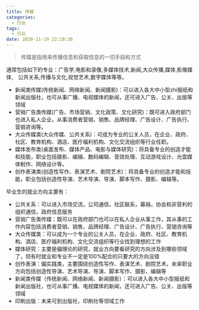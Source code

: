 ```yaml
---
title: 传媒
categories:
  - 行业
tags:
  - 行业
date: 2020-11-19 22:18:36
---
```


> 传媒是指用来传播信息和获取信息的一切手段和方式

通常包括如下的专业：广告学,电影和录像,多媒体技术,新闻,大众传播,媒体,影像媒体,　公共关系,传播与文化,视觉艺术,数字媒体等等。

- 新闻类传媒(传统新闻、网络新闻、新闻摄影)：可以进入各大中小型zhi报纸和新闻出版社，也可从事广播、电视媒体的新闻，还可进入广告、公关、出版等领域
- 营销广告类传媒(广告、市场营销、文化政策、文化研究)：既可进入政府部门也进入私人企业，从事消费者营销、销售、品牌经理、广告设计、广告执行、营销咨询等。　　
- 大众传媒类(大众传媒、公共关系)：可成为专业的公关人员，在企业、政府、社区、教育机构、酒店、医疗福利机构、文化交流组织等行业任职。　　
- 媒体发布类(桌面发布、媒体产品、电影与媒体研究)：将具备专业的创造才能和技能，职业包括摄影、编辑、数码编辑、音效处理、互动游戏设计、光盘媒体制作、网络设计等。　　
- 创作表演类(创造性写作、表演艺术、剧院艺术)：将具备专业的创造才能和技能，职业包括创造性导演、艺术导演、导演、脚本写作、摄影、编辑等。

<!--more-->

毕业生的就业方向主要有：

- 公共关系：可以进入市场交流，公司通信，社区联系，募捐，协会和非营利的组织通信，政府信息服务
- 营销广告类传媒：既可以在政府部门也可以在私人企业从事工作，其从事的工作内容包括消费者营销、销售、品牌经理、广告设计、广告执行、营销咨询等
- 大众传媒类：可以成为一个专业的公关人员，在企业、政府、社区、教育机构、酒店、医疗福利机构、文化交流组织等行业找到理想的工作
- 媒体研究：主要是偏理论的研究，就业方向要看研究的方向涉及到哪些领域了，但有时就业和专业不一定是100%配合的只要大的方向没错
- 创作表演：偏实践类，主要围绕创造性写作、表演艺术、剧院艺术。未来职业方向包括创造性导演、艺术导演、导演、脚本写作、摄影、编辑等
- 新闻类传媒（传统新闻、网络新闻、新闻摄影）：可以进入各大中小型报纸和新闻出版社，也可从事广播、电视媒体的新闻，还可进入广告、公关、出版等领域
- 印刷出版：未来可到出版社，印刷社等领域工作

